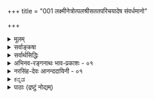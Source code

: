 +++
title = "001 लक्ष्मीनेत्रोत्पलश्रीसततपरिचयादेष संवर्धमानो"

+++
<details><summary>मूलम्</summary>

लक्ष्मीनेत्रोत्पलश्रीसततपरिचयादेष संवर्धमानो नाभीनालीकरि(ङ्ग)ङ्खन्मधुकरपटलीदत्तहस्तावलम्बः ।  
अस्माकं संपदोघानविरलतुलसीदामसंजातभूमा कालिन्दीकान्तिहारी कलयतु वपुषः कालिमा कैटभारेः ॥ १ ॥
</details>

<details><summary>सर्वाङ्कषा</summary>

श्रीमत्तुरगवदनतेजोबृंहिताश्चर्यशक्तिः  
सर्वतन्त्रस्वतन्त्रः  
श्रीमान् वेङ्कटनाथनामा वेदान्ताचार्यवर्यः  
जिज्ञासुजन-हिताय चिकीर्षितस्य सविशेषा(विशिष्टा)द्वैत-सिद्धान्त-प्रकरण-ग्रन्थस्य  
निर्विघ्न-परिसमाप्ति-प्रचय-गमनाद्य्-अर्थं  
स्वेष्ट-देवता-स्तुति-गर्भं श्रेयः-प्रार्थनारूपं मङ्गलम्  
आदौ निबध्नाति - **लक्ष्मीति** । 

**कैटभारेः वपुषः एषः कालिमा** इत्य् अन्वय-क्रमः ।  
**कालिमा अस्माकं संपद्-ओघान् कलयतु** इति प्रार्थना ।  
इतरत् सर्वं कालिम्नः विशेषणम्।  
एषः कालिमा इति प्रत्यक्षवन् निर्देशः ।  
भगवान् इव, तदीय-गुणा अपि  
भक्तानाम् उपास्या  
इत्यतः कालिम्नः [[2]] प्राधान्यम् ।  
स च कालिमा लक्ष्म्याः नेत्रोत्पलश्रिया सह सतत-परिचयात्  
**संवर्धमानः** = एधमानः ।  
अत्र सतत-परिचयात् इत्य् अनेन  
परमात्मनो लक्ष्मी-संबन्धः नित्य  
इति सूचितः ।  
लक्ष्मीतत्त्वम् अधिकृत्य वक्तव्यं  
तत्प्रकरणे (नायक. 8) वक्ष्यते ।  

नाभीनालीकेति कमलम् उपलक्षितम्,  
तत्र **रिङ्खताम्** = सशब्दं परिभ्रमताम्  
**मधुकराणां पटली** = समुदायः,  
तया दत्तः **हस्तावलम्बः** = पोषणम् यस्य कालिम्नः,  

एवम् **अविरल-तुलसी-दाम्ना** = निबिड-तुलसी-मालया सञ्जातः  
**भूमा** = बहुत्वंम् यस्य, 

एवं **कालिन्द्याः** = यमुनायाः कान्तिहारी, यमुनानदी कृष्णवर्णेति प्रसिद्धम् । 

एतादृशः **कैटभारेः वपुषः कालिमा**- कृष्णवर्णः अस्माकं संपदोघान् कलयतु । 

अत्र **संपत्** = भगवत्-प्राप्ति-हेतु-भूतं यत् किञ्चित् गृह्यते ।  
अत्र '**वपुषः कालिमा**' इति गुण-गुणि-भावः,  

'**कैटभारेः वपुषः**" इत्यनेन दिव्य-मङ्गल-विग्रह-विशिष्टत्वं ब्रह्मणः,  
'**लक्ष्मी**'त्यादिना नित्य-विभूति-सद्भावः,  
‘**नाभी-नालीके**’त्यादिना चतुर्-मुख-सृष्टिर् इत्य्-आदेस् सूचनात् लीलाविभूतिसद्भावः,  
'**अविरल-तुलसी**' इत्यादिना भक्त-जन-सेव्यत्वम्,  

'**कालिन्दी**' '**कैटभारेः**' इति पदाभ्यां कृष्णावतारस्य,  
हयग्रीवावतारस्य चैक-रस्यम् इत्यादिकं सूचितम् । 

श्रीकृष्णावतारे गीतोपदेशेन,  
श्रीहयग्रीवावतारे पाञ्चरात्रोपदेशेन  
चोभयोर् अवतारयोर् ज्ञान-प्रदत्वादिकम्  
अस्मद्-आचार्यानुगृहीते हय-शिर-उपाख्यान-व्याख्याने+++(=??)+++ स्पष्टम् ।  
अत एव हयग्रीवावतारे  
मधुकैटभयोस् संहारे ऽपि  
मधु-सूदन--कैटभारि-पदे  
श्रीकृष्णेऽपि प्रयुज्येते  
इत्यपि द्रष्टव्यम् ॥

एवम् अत्र सविशेषाद्वैत-पर्यायस्य विशिष्टाद्वैत-सिद्धान्तस्य  
मूलभूता विषयाः सूचिताः ।  
निर्विशेषाद्वैत-प्रतिकोटि-भूतं हीदं विशिष्टाद्वैत-दर्शनम् ।  
अत्र विशिष्ट-पदस्य चिद्-अचिद्-विशिष्ट-मात्र-परत्वे  
गुण-विग्रहयोर् लाभः  
क्लेशेन निर्वाह्यः ।  
अतः - विशिष्ट-पदं सविशेष-पर्यायम् इति सर्व-विदितम् ।  
विशेषाश् च गुण-विग्रह-विभूतयः ।  
गुणाश् च ज्ञान-शक्ति-बलैश्वर्यादयः इत्य्-आदि श्रुति-सिद्धाः ।  
विग्रहः अन्तर्-आदित्य-विद्यादिषु प्रसिद्धः ।  
विभूतयश् चानन्ताः,  
प्राधान्येन नित्य-लीला-रूपाः ।  
तेन चिद्-अचितोस् सिद्धिः ।  
एतादृश-विशेषैः विशिष्टत्वात्,  

स-गुण--निर्गुण-विभागाभावात्  
स-विशेषं ब्रह्मैकम् एव परमं तत्त्वम्  
इति श्रौतस् सिद्धान्तः ।  

जगद्-योनि-भूतं हि ब्रह्म-तत्त्वं शून्य-रूपं न भवितुम् अर्हति ।  
न्यग्रोधादि-बीजानि वृक्षाकारेण विकसन्ते, अथवा परिणमन्ते ।  
न्यग्रोधबीजं हि तादृश-विकासानुगुण--सकल-विशेष-विशिष्टम् ।  
अन्यथा हि तस्मात् यः कोऽपि वृक्षः स्यात् ।  
अथवा न्यग्रोध-बीजाकारात् शिला-शकलाद् अपि आम्रवृक्षः स्यात् ।  
अतः शून्यरूपात् ब्रह्मणः  
न जगद्-उत्पत्ति-स्थित्यादि-संभवः ।  

साक्षित्वम् अपि न निर्विशेषस्य भवेत् -  
किन्तु तद्-अनुगुण-विशेष-विशिष्टस्यैव ।  
अयम् अंशः सद्-विद्यायां पर-ब्रह्मणः स्व-रूप--स्व-भाव--विवरणार्थं प्रवृत्तेषु खण्डेषु (818) द्वादशे खण्डे  
न्यग्रोध-बीज-दृष्टान्तेनोपादान-भूतं तत्त्वं स-विशेषम् एव,  
न शून्य-रूपम्  
इति विस्तरेणोपपादितं द्रष्टव्यम् ।  

एवञ् च एतादृश-विशेषण-विशिष्टम् एव ब्रह्म,  
न शून्यरूपम् ।  
एवं स-विशेष-वादोऽयं  
समग्रः सर्व-श्रुत्य्-अनुगुणः,  
सर्वार्थ-गर्भः सर्व-विधाधिकारि-समाश्रयार्ह  
इति सूचितम् ॥ १ ॥
</details>


<details><summary>सर्वार्थसिद्धिः</summary>

आरिप्सितस्य प्रबन्धस्याविघ्नपरिसमाप्त्यादिसिद्ध्यै मङ्गलमाचरन्नर्थाद्वक्ष्यमाणं द्रव्याद्रव्यविभागं प्रतितन्त्रविशेषांश्च संग्रहेण सूचयति - लक्ष्मीति । “यज्ञविद्ये”त्यादिना सर्वविद्यानां तादधीन्योक्त्या सा ख्याप्येति लक्ष्मीरादौ संकीर्त्यते । नित्ययुक्तत्वसूचनाय सततपरिचयोक्तिः । नाभीत्यादिना पद्मभुवः कार्यत्वकर्मवश्यत्वसूचनात्ततोऽर्वाचामनीश्वरत्वं कैमु(तिक)त्यसिद्धम् । अस्माकमिति । जीवानामीश्वरादन्योन्यं च भेदः, प्रत्यक्त्वमहंशब्दार्थत्वं च प्रख्याप्यते । तेन स्थालीपुलाकन्यायेन परमतनिरासमप्युदाहरति - संपदोघानिति । तत्त्वज्ञानादिकाः स्वप्राप्तिपर्यन्तास्सिद्धिपरम्पराः । अखिलेत्यादिना सत्त्वाधिकप्रशस्ततमद्रव्यार्चनीयतयाऽन्येभ्यो व्यावर्तनीयत्वमनुवर्ण्यते । कालिन्दीकान्तिहारीत्यनेन तद्गुणानां परगुणतिरस्कारत्वमुपलक्ष्यते । कैटभारेर्वपुष इति व्यतिरेकविभक्त्या शुद्धसत्त्वमयविग्रहयोगस्त(स्य स्व)त्स्वरूपादन्यत्त्वं च स्थाप्यते । वपुषः कालिमेति द्रव्याद्रव्यविभागप्रदर्शनार्थम् । एवं जडाजडाद्यपि यथास्थानमूह्यम् ॥१॥
</details>


<details><summary>अभिनव-रङ्गनाथः भाव-प्रकाशः - ०१</summary>

वागीशाख्या श्रुतिस्मृत्युदितशुभतनोर्वासुदेवस्य मूर्तिः  
ज्ञाता यद्वागुपज्ञं भुवि मनुजवरैः वाजिवक्त्रप्रसादात् ।  
प्रख्याताश्चर्यशक्तिः कविकथकहरिः सर्वतन्त्रस्वतन्त्रः  
त्रय्यन्ताचार्यनामा मम हृदि सततं देशिकेन्द्रस्स इन्धाम् ॥  
वेदान्तगुरुमुखार्चितवागीशपदारविन्दमधुपाळिम् ।  
श्रीब्रह्मतन्त्रकलिजिन्मणिमालां वन्दिषीय सुमहार्घाम् ॥ २ ॥  
श्रीकृष्णब्रह्मतन्त्रात् कलिमथनगुरोर्लब्धवेदान्तसारः  
विन्यस्तस्वात्मभारो वरदपदमुखे लक्ष्मणे देशिकेन्द्रे ।  
वागीशप्राप्ततुर्यः हयमुखचरणत्राणसेवाधुरीणः  
क्वाचित्काचार्यभावं प्रकटयति यतिः नव्यरङ्गेन्द्रनामा ॥ ३ ॥  
व्यासो जैमिनिरप्रतीपहृदयावाचार्यशिष्यौ परां  
मीमांसां निबबन्धतुः तदनु तां बोधायनाद्या बुधाः ।  
व्याख्यन् ब्रह्मनयस्य लक्ष्मणमुनिर्भाष्यादि तत्र व्यधात्  
तत्सर्वं सुदृढीचकार निगमान्तार्यो दयन्तामिमे ॥ ४ ॥  
\*यज्ञविद्येत्यादि - विष्णुपत्न्या एव वाग्देव्या अनुग्रहवशात् व्यासस्य वेदविभागब्रह्मसूत्रमहाभारतकरणमिति ब्रह्मवैवर्ते स्पष्टम् । निरूपितं चैतत् हयशिरोरत्नभूषणे ।  
१ कैटभारेरिति - एतच्च अनिरुद्धस्य हयशिरोरूपधारणेनेति स्पष्टं मोक्षधर्मे । २ \*तद्गुणानामिति - कैटभारेर्वपुषः काळिमेत्यत्र दिव्यमङ्गळविग्रहसंबन्धिगुणमात्रप्रदर्शनं भगवता साक्षादसंवद्धानामपि दिव्यमङ्गळविग्रहसंबन्धिगुणानां संपदोघप्रदत्वे भगवता साक्षात्संबद्धानां ज्ञानशक्त्यादिगुणानां तत् कैमुतिकन्यायेन सिद्ध्यतीति दर्शयितुं भगवद्गुणानामिव दिव्यमङ्गलविग्रहस्याप्युपासनानियतत्वं ख्यापयितुं च । अतश्च तद्गुणानामित्यत्र साक्षात्परम्परया च भगवत्संबन्धिनो गुणा विवक्षिताः । ३\*तिरस्कारकत्वमिति -कैटभारिशब्दघटककैटभशब्दयोगार्थोऽप्येनमुत्तम्भयति । अत एव मधुसूदनादिपदत्यागः । तेन 'यं पश्येन्मधुसूदनः' इति हयशिर उपाख्यानानन्तराध्यायस्थवचनानुसन्धानेन भगवद्यामुनमुनिभिः 'तस्मै नमो मधुजिदङ्घ्रि' इत्यत्र मधुजिच्छब्देन हयशिरसो निर्देशवत् नात्र कुतो निर्देश इति शङ्का प्रत्युक्ता । चशब्देन तस्य मोक्षसाधनज्ञानविषयता समुच्चीयते । ४\*द्रव्याद्रव्येत्यादि - विभागे चात्र द्रव्यगुणेत्याद्यक्षपादसूत्रपरिष्करणं मूलमिति न्यायपरिशुद्धौ वक्ष्यते । इह केचन दार्शनिकाः बन्धमोक्षव्यवस्थादिसौकर्यमभिसंदधाना अहं प्रत्ययविषयं सगुणमात्मतत्वमाचक्षते । अपरे पुनर्दार्शनिकाः कूटस्थनित्यं परिणामिनित्यमिति द्वैविध्यं परिभाषमाणाः कौटस्थ्यभङ्गभिया निर्गुणमात्मतत्वं संगिरन्ते । आहुश्च -   
तस्मान्न बध्यतेऽसौ न मुच्यते नापि संसरति कश्चित् । संसरति बध्यते च नानाश्रया प्रकृतिः ॥  
इति । तत्र नैयायिका वैशेषिकाश्च विधिकोटिवादिनः । साङ्ख्या योगाश्च निषेधकोटिवादिनः । पूर्वोत्तरमीमांसावृत्तिकाराः मीमांसका अपि विधिकोटिवादिन एव । 'सत्संप्रयोगे पुरुषस्येन्द्रियाणां बुद्धिजन्म' 'ज्ञोऽत एव' इत्यादिसूत्रैस्तथाऽवगमात् । अत एव शबरस्वामिनाऽपि आत्मनोऽहम्प्रत्ययविषयत्वं विज्ञानाश्रयत्वं चोक्तम् । कुमारिलभट्टैश्च आत्मनः कौटस्थ्यनिराकरणपूर्वकं तद्व्यवस्थापनं कृतम् । शङ्कराचार्यैरपि समन्वयाधिकरणे आत्मनः कूटस्थनित्यताभ्युपगमेन वृत्तिकारमतं निराकृतम् । अतो मीमांसका अपि सगुणात्मवादिन एव । विभागे चास्मिन् ब्रह्मणः परिणामज्ञानं स्वभिन्नगुणवत्ता ज्ञानं च मोक्षसाधनमित्येतदंशद्वयसूचनं फलम् । अत एव 'जन्माद्यस्य यतः' 'परिणामात्' 'अदृश्यत्वादिगुणको धर्मोक्तेः' 'विवक्षितगुणोपपत्तेश्च' इत्यादिसंगतिः । व्यक्तीभविष्यति चेदमुपरिष्टात् ॥ १ ॥
</details>


<details><summary>नरसिंह-देवः आनन्ददायिनी - ०१</summary>

श्रीमान् वेदान्तवेद्यः शुभगुणनिलयो निस्समस्सर्वदोष-  
प्रत्यर्थीभूतमूर्तिः चिदमितमहिमानन्दसत्यस्वरूपः ।  
सृष्टिस्थित्यन्तलीलः सकलचिदचितां मोक्षदस्सर्वविद्या-  
वेद्यो वागीशमूर्तिः वृषभगिरिपतिः श्रेयसे स्यात्सदा नः ॥ १ ॥  
जरीजृम्भत् स्तम्भादुदयगिरिशृङ्गादिव रविः  
विभिन्दानो रक्षस्तिमिरपटलीं यः कररुहैः ।  
वितन्वन्नानन्दं मृगपतिनराकारघटितः  
स नश्श्रेयो देयादमृतफलवल्लीसहचरः ॥ २ ॥  
आराधनार्थं वृषशैलभर्तुः घण्टा मुदा पद्मभुवा प्रयुक्ता ।  
यद्रूपमास्थाय जगन्त्यरक्षत्तमेव वेदान्तगरुं नमामि ॥ ३ ॥  
प्रतिमतकथकधुरन्धरविद्याहङ्कारतूलवातूलः ।  
सकलजनवन्दनीयो भवतु मुदे मे महागुरुर्नित्यम् ॥ ४ ॥  
कुशिककुलजलधिचन्द्रो निगमान्तगुरुश्श्रीनिवासो नः ।  
जयति यतिराजदर्शितसिद्धान्ताम्भोजमोदकरभानुः ॥ ५ ॥  
आत्रेयवंशदुग्धाब्धिप्रालेयांशुं कलानिधिम् ।  
सुराचार्यसमप्रज्ञमप्पलाचार्यमाश्रये ॥ ६ ॥  
श्रीवत्सगोत्राम्बुधिमध्यदेशात् बभूव चन्द्रो नरसिंहनामा ।  
तस्यात्मजः साधुजनैकसेवी नृसिंहदेवः प्रथितो धरायाम् ॥ ७ ॥  
तोतारम्बातनयः पौत्रश्श्रीदेवराजस्य ।  
दौहित्रः कुशिककुलश्रीभाष्यश्रीनिवासस्य ॥ ८ ॥  
अप्रसिद्धस्य पक्षस्य विस्तरेण प्रकाशिकाम् ।  
सर्वार्थसिद्धिसट्टीकां करोम्यानन्दवल्लिकाम् ॥ ९ ॥  
इह खलु कवितार्किकसिंहः वेदान्ताचार्यापरनाम ।  
श्रीमान् वेङ्कटनाथार्यः तत्वहितपुरुषार्थज्ञानहीनानवलोक्य सञ्जातकारुण्यः तद्रक्षणाय प्राचीनप्रबन्धेषु संक्षिप्तान् विप्रकीर्णांश्च सङ्कलय्य तत्वमुक्ताकलापाख्यपद्यरूपप्रबन्धेन निरूप्य तस्य दुरधिगमतामवलोक्य स्वयमेव व्याख्यास्यन् निर्विघ्नपरिसमाप्तिप्रचयगमनाय शिष्टाचारपरिप्राप्तं गुरुप्रकाशनरूपं मङ्गलमारचय्य शिष्यशिक्षार्थं निबध्नाति - जयतीति ॥  
ताराकल्पे - नक्षत्रसदृशे । दूराद्वृत्या - नक्षत्रपक्षे दूरस्थित्येत्यर्थः । 'दूरान्तिकार्थेभ्यो द्वितीया च' इति सप्तम्यर्थे पञ्चमी । ग्रन्थपक्षे वृत्तिः - व्याख्या वृत्त्या इति षष्ठी; वृत्तेर्दूराद्धेतोः – वृत्त्यभावादिति यावत् । यद्वा कर्तरि तृतीया । वृत्त्या – क्रमदूरत्वादित्यर्थः । दुरधिगमत्वं एकत्र अप्राप्तिः अपरत्राज्ञानम् । व्यासो – विस्तरः । व्यतिकरः - सङ्कीर्णता । खेदा - खिद्यमाना कर्मणि घञ् ।  
यथास्थानमिति - अविरलतुलसीत्यादौ ॥ १ ॥
</details>

<details ><summary>ಕನ್ನಡ</summary>

(सुबोधिनि)   
विश्वं सृजन् करुणया परिपालयन् यः  
विश्वक्रियासु यमयत्यखिलान्तरात्मा ।   
विद्यास्वयंवरपतिर्विदधातु सोऽयं  
विश्वस्य मङ्गळममेयमहाविभूतिः ॥   
    
अभिवन्द्य गुरून् सर्वान् देशवाण्या सुबोधिनी ।  
लघुटीका तत्त्वमुक्ताकलापस्य विरच्यते ॥  
    
सर्वतन्त्रस्वतन्त्ररू कवितार्किकसिंहरू आद श्रीमन्निगमान्तमहादेशिकरु सविशेषाद्वैत(विशिष्टादैत)सिद्धान्तद प्रकरणग्रन्थवन्नु रचिसलु निश्चयिसि मङ्गळवन्नु आचरिसुत्तारॆ. 'लक्ष्मी' पदवन्नु प्रारम्भदल्लि प्रयोगिसिद्दरिन्द ग्रन्थद सर्वविधाभ्युदयवु सूचितवागिदॆ.   
लक्ष्मीनेत्रोत्पलश्रीसततपरिचयात् संवर्धमानः - लक्ष्मीदेविय कन्नॆय्दिलॆयन्तिरुव नेत्रगळ कान्तिय निरन्तरसहवासदिन्द अभिवृद्धिगॊळ्ळुत्तिरुव, नाभीनाळीकरिङ्खन्मधुकरपटलीदत्तहस्तावलम्बः - नाभिकमलदल्लि सुत्ताडुत्तिरुव दुम्बिगळ गुम्पिनिन्द मत्तष्टु पोषितवाद, अविरळतुळसीदानुसञ्जातभूमा - ऒत्ताद तुळसिय मालॆयिन्द इन्नष्टु हॆच्चळगॊण्ड, काळिन्दीकान्तिहारी - यमुनानदिय कान्तियन्नु सूरॆगॊळुव, कैटभारेः वपुषः एषः काळिमा - भगवन्तन दिव्यमङ्गळ विग्रहद ई नीलिय बण्णवु, अस्माकं सम्पदॊघान् कलयतु - नमगॆ ज्ञानादि सकलसम्पत्तुगळन्नु करुणिसलि.  
    
इल्लि 'कैटभारेः वपुषः काळिमा' ऎन्नुवुदरिन्द भगवन्तन दिव्यमङ्गळ विग्रहद प्रामाणिकतॆयू गुण-गुणिविभागवू सूचितवायितु. परमात्मनन्तॆ अवन गुण, विग्रह, विभूतिगळ सत्यतॆये ई सिद्धान्तद जीवाळवागिदॆ. भगवन्तनिगिन्तलू अवन दिव्यमङ्गळविग्रह, अदर सॊबगु भक्तरिगॆ तुम्बा उपादेय. 'स्वरूपात् स्वामिनो रूपं उपादेयतमं विदुः'. हीगे अवनु सदा लक्ष्मीविशिष्टनॆम्बुदू ई सिद्धान्तद ऒन्दु वैशिष्ट्य. 'सततपरिचय'पद इदन्नु सूचिसुत्तदॆ. 'नाभीनाळीक' पददिन्द ब्रह्मन सृष्टि सूचितवागुवुदरिन्द लक्ष्मीपतिय पारम्यवु सूचितवायितु.  
    
ई श्लोकदल्लि, 'वपुषः काळिमा' ऎन्नुवुदरिन्द द्रव्याद्रव्यविभाग, 'अस्माकं' ऎन्नुवुदरिन्द जीववर्ग, 'सम्पदोघान्' ऎन्नुवुदरिन्द बुद्धि सरद विषय मुन्ताद अनेक विषयगळु सूचितवागिवॆ ॥ १ ॥
</details>



<details><summary>पाठाः (द्रष्टुं नोद्यम्)</summary>

- [आल्वारः](https://www.youtube.com/watch?v=6YLyD9ybl2c&list=PLog-e7pBcwck24qngVTVJmEHVPcCg9w5R)
</details>

